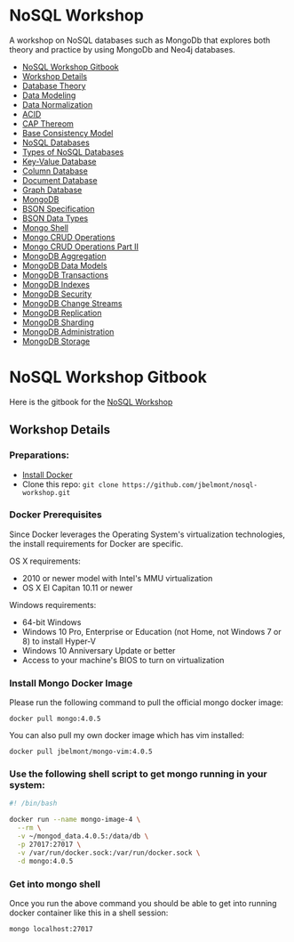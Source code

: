 # NoSQL Workshop

A workshop on NoSQL databases such as MongoDb that explores both theory and practice by using MongoDb and Neo4j databases.

* [NoSQL Workshop Gitbook](#api-workshop-gitbook)
* [Workshop Details](#workshop-details)
* [Database Theory](docs/database-theory.md)
* [Data Modeling](docs/data-modeling.md)
* [Data Normalization](docs/data-normalization.md)
* [ACID](docs/acid.md)
* [CAP Thereom](docs/cap.md)
* [Base Consistency Model](docs/base-consistency-model.md)
* [NoSQL Databases](docs/nosql-databases.md)
* [Types of NoSQL Databases](docs/types-of-nosql-databases.md)
* [Key-Value Database](docs/key-value-database.md)
* [Column Database](docs/column-database.md)
* [Document Database](docs/document-database.md)
* [Graph Database](docs/graph-database.md)
* [MongoDB](docs/mongodb.md)
* [BSON Specification](docs/bson-specification.md)
* [BSON Data Types](docs/bson-data-types.md)
* [Mongo Shell](docs/mongo-shell.md)
* [Mongo CRUD Operations](docs/mongo-crud-operations.md)
* [Mongo CRUD Operations Part II](docs/mongo-crud-operations-part2.md)
* [MongoDB Aggregation](docs/mongodb-aggregation.md)
* [MongoDB Data Models](docs/mongodb_data_models.md)
* [MongoDB Transactions](docs/mongodb_transactions.md)
* [MongoDB Indexes](docs/mongodb_indexes.md)
* [MongoDB Security](docs/mongodb_security.md)
* [MongoDB Change Streams](docs/mongodb_change_streams.md)
* [MongoDB Replication](docs/mongodb_replication.md)
* [MongoDB Sharding](docs/mongodb_sharding.md)
* [MongoDB Administration](docs/mongodb_administration.md)
* [MongoDB Storage](docs/mongodb_storage.md)

# NoSQL Workshop Gitbook

Here is the gitbook for the [NoSQL Workshop](https://www.marcelbelmont.com/nosql-workshop)

## Workshop Details

### Preparations:

* [Install Docker](https://docs.docker.com/engine/installation/)
* Clone this repo: `git clone https://github.com/jbelmont/nosql-workshop.git`

### Docker Prerequisites

Since Docker leverages the Operating System's virtualization technologies, the install requirements for Docker are specific.

OS X requirements:

- 2010 or newer model with Intel's MMU virtualization
- OS X El Capitan 10.11 or newer

Windows requirements:

- 64-bit Windows
- Windows 10 Pro, Enterprise or Education (not Home, not Windows 7 or 8) to install Hyper-V
- Windows 10 Anniversary Update or better
- Access to your machine's BIOS to turn on virtualization

### Install Mongo Docker Image

Please run the following command to pull the official mongo docker image:

`docker pull mongo:4.0.5`

You can also pull my own docker image which has vim installed:

`docker pull jbelmont/mongo-vim:4.0.5`


### Use the following shell script to get mongo running in your system:

```bash
#! /bin/bash

docker run --name mongo-image-4 \
  --rm \
  -v ~/mongod_data.4.0.5:/data/db \
  -p 27017:27017 \
  -v /var/run/docker.sock:/var/run/docker.sock \
  -d mongo:4.0.5
```

### Get into mongo shell

Once you run the above command you should be able to get into running docker container like this in a shell session:

`mongo localhost:27017`
